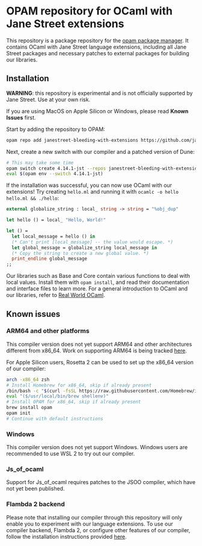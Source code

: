 # OPAM repository for OCaml with Jane Street extensions

This repository is a package repository for the [opam package manager](https://opam.ocaml.org). It contains OCaml with Jane Street language
extensions, including all Jane Street packages and necessary patches to external packages for building our libraries.

## Installation

**WARNING**: this repository is experimental and is not officially supported by Jane Street. Use at your own risk.

If you are using MacOS on Apple Silicon or Windows, please read **Known Issues** first.

Start by adding the repository to OPAM:

```sh
opam repo add janestreet-bleeding-with-extensions https://github.com/janestreet/opam-repository.git#with-extensions
```

Next, create a new switch with our compiler and a patched version of Dune:

```sh
# This may take some time
opam switch create 4.14.1-jst --repos janestreet-bleeding-with-extensions,default --packages ocaml-base-compiler=4.14.1-18,dune=3.10.0
eval $(opam env --switch 4.14.1-jst)
```

If the installation was successful, you can now use OCaml with our extensions! Try creating `hello.ml` and running it with `ocamlc -o hello hello.ml && ./hello`:

```ocaml
external globalize_string : local_ string -> string = "%obj_dup"

let hello () = local_ "Hello, World!"

let () =
  let local_message = hello () in
  (* Can't print [local_message] -- the value would escape. *)
  let global_message = globalize_string local_message in
  (* Copy the string to create a new global value. *)
  print_endline global_message
;;
```

Our libraries such as Base and Core contain various functions to deal with local values. Install them with `opam install`,
and read their documentation and interface files to learn more. For a general introduction to OCaml and our libraries,
refer to [Real World OCaml](https://dev.realworldocaml.org/index.html).

## Known issues

### ARM64 and other platforms

This compiler version does not yet support ARM64 and other architectures different from x86_64.
Work on supporting ARM64 is being tracked [here](https://github.com/ocaml-flambda/flambda-backend/pull/1691).

For Apple Silicon users, Rosetta 2 can be used to set up the x86_64 version of our compiler:

```sh
arch -x86_64 zsh
# Install Homebrew for x86_64, skip if already present
/bin/bash -c "$(curl -fsSL https://raw.githubusercontent.com/Homebrew/install/HEAD/install.sh)"
eval "($/usr/local/bin/brew shellenv)"
# Install OPAM for x86_64, skip if already present
brew install opam
opam init
# Continue with default instructions
```

### Windows

This compiler version does not yet support Windows. Windows users are recommended to use WSL 2 to try out our compiler.

### Js_of_ocaml

Support for Js_of_ocaml requires patches to the JSOO compiler, which have not yet been published.

### Flambda 2 backend

Please note that installing our compiler through this repository will only enable you to experiment with our language extensions.
To use our compiler backend, Flambda 2, or configure other features of our compiler, follow the installation instructions
provided [here](https://github.com/ocaml-flambda/flambda-backend).
